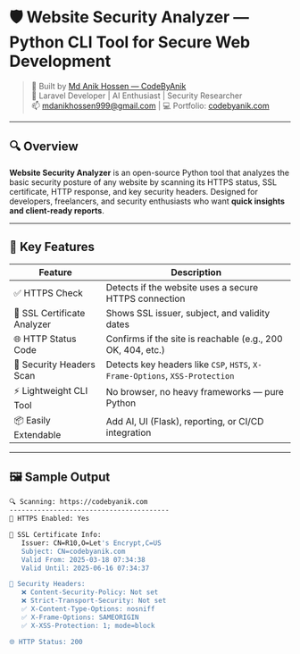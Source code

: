 # 🛡️ Website Security Analyzer — Python CLI Tool for Secure Web Development

> 🔗 Built by [Md Anik Hossen — CodeByAnik](https://codebyanik.com)  
> 💼 Laravel Developer | AI Enthusiast | Security Researcher  
> 📫 mdanikhossen999@gmail.com | 💻 Portfolio: [codebyanik.com](https://codebyanik.com)

---

## 🔍 Overview

**Website Security Analyzer** is an open-source Python tool that analyzes the basic security posture of any website by scanning its HTTPS status, SSL certificate, HTTP response, and key security headers. Designed for developers, freelancers, and security enthusiasts who want **quick insights and client-ready reports**.

---

## 🚀 Key Features

| Feature                        | Description                                                                 |
|-------------------------------|-----------------------------------------------------------------------------|
| ✅ HTTPS Check                | Detects if the website uses a secure HTTPS connection                       |
| 🔐 SSL Certificate Analyzer  | Shows SSL issuer, subject, and validity dates                               |
| 🌐 HTTP Status Code          | Confirms if the site is reachable (e.g., 200 OK, 404, etc.)                 |
| 🧱 Security Headers Scan     | Detects key headers like `CSP`, `HSTS`, `X-Frame-Options`, `XSS-Protection` |
| ⚡ Lightweight CLI Tool      | No browser, no heavy frameworks — pure Python                               |
| 📦 Easily Extendable         | Add AI, UI (Flask), reporting, or CI/CD integration                         |

---

## 🖼️ Sample Output

```bash
🔍 Scanning: https://codebyanik.com
----------------------------------------
🔐 HTTPS Enabled: Yes

📜 SSL Certificate Info:
   Issuer: CN=R10,O=Let's Encrypt,C=US
   Subject: CN=codebyanik.com
   Valid From: 2025-03-18 07:34:38
   Valid Until: 2025-06-16 07:34:37

🧱 Security Headers:
   ❌ Content-Security-Policy: Not set
   ❌ Strict-Transport-Security: Not set
   ✅ X-Content-Type-Options: nosniff
   ✅ X-Frame-Options: SAMEORIGIN
   ✅ X-XSS-Protection: 1; mode=block

🌐 HTTP Status: 200
```


